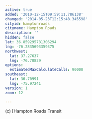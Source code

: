 ```yaml
---
active: true
added: '2010-12-15T09:59:11.786138'
changed: '2014-05-23T12:15:48.345598'
cityid: hamptonroads
cityname: Hampton Roads
description: ''
hidden: false
lat: 36.859295781306294
lng: -76.2835693359375
northwest:
  lat: 37.27637
  lng: -76.70829
options:
  estimatedMaxCalculateCalls: 90000
southeast:
  lat: 36.70991
  lng: -75.97241
version: 1
zoom: 12

---
```


(c) [Hampton Roads Transit
